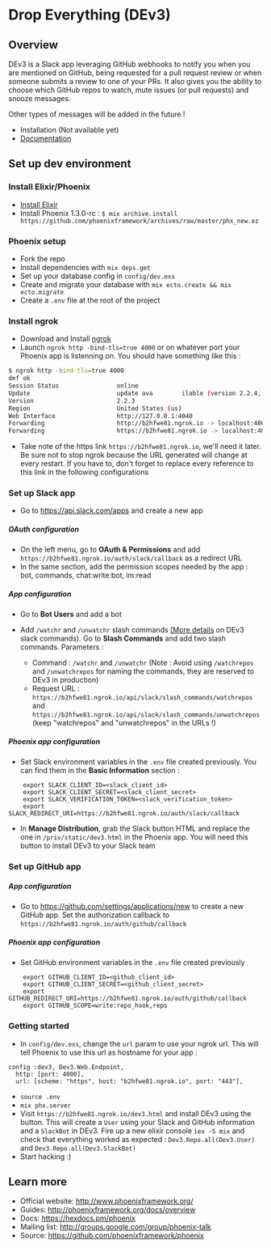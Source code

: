 # Drop Everything (DEv3)


## Overview

DEv3 is a Slack app leveraging GitHub webhooks to notify you when you are mentioned on GitHub, being requested for a pull request review or when someone submits a review to one of your PRs. It also gives you the ability to choose which GitHub repos to watch, mute issues (or pull requests) and snooze messages.

Other types of messages will be added in the future !

- Installation (Not available yet)
- [Documentation](https://bachirc.github.io/Drop-Everything-v3-web/doc.html)

## Set up dev environment

### Install Elixir/Phoenix

* [Install Elixir](https://elixir-lang.org/install.html)
* Install Phoenix 1.3.0-rc : `$ mix archive.install https://github.com/phoenixframework/archives/raw/master/phx_new.ez`

### Phoenix setup

* Fork the repo
* Install dependencies with `mix deps.get`
* Set up your database config in `config/dev.exs`
* Create and migrate your database with `mix ecto.create && mix ecto.migrate`
* Create a `.env` file at the root of the project

### Install ngrok

* Download and Install [ngrok](https://ngrok.com/)
* Launch `ngrok http -bind-tls=true 4000` or on whatever port your Phoenix app is listenning on.
You should have something like this :

~~~bash
$ ngrok http -bind-tls=true 4000
def ok
Session Status                online
Update                        update ava		ilable (version 2.2.4, Ctrl-U to update)
Version                       2.2.3
Region                        United States (us)
Web Interface                 http://127.0.0.1:4040
Forwarding                    http://b2hfwe81.ngrok.io -> localhost:4000
Forwarding                    https://b2hfwe81.ngrok.io -> localhost:4000
~~~

* Take note of the https link `https://b2hfwe81.ngrok.io`, we'll need it later. Be sure not to stop ngrok because the URL generated will change at every restart. If you have to, don't forget to replace every reference to this link in the following configurations

### Set up Slack app

* Go to https://api.slack.com/apps and create a new app

##### OAuth configuration
* On the left menu, go to __OAuth & Permissions__ and add `https://b2hfwe81.ngrok.io/auth/slack/callback` as a redirect URL
* In the same section, add the permission scopes needed by the app : bot, commands, chat:write:bot, im:read

##### App configuration
* Go to __Bot Users__ and add a bot
* Add `/watchr` and `/unwatchr` slash commands [(More details](https://bachirc.github.io/Drop-Everything-v3-web/doc.html#Slack-commands) on DEv3 slack commands). Go to __Slash Commands__ and add two slash commands. Parameters :

	- Command : `/watchr` and `/unwatchr` (Note : Avoid using `/watchrepos` and `/unwatchrepos` for naming the commands, they are reserved to DEv3 in production)
	- Request URL : `https://b2hfwe81.ngrok.io/api/slack/slash_commands/watchrepos` and `https://b2hfwe81.ngrok.io/api/slack/slash_commands/unwatchrepos` (keep "watchrepos" and "unwatchrepos" in the URLs !)

##### Phoenix app configuration

* Set Slack environment variables in the `.env` file created previously. You can find them in the __Basic Information__ section :

```
	export SLACK_CLIENT_ID=<slack_client_id>
	export SLACK_CLIENT_SECRET=<slack_client_secret>
	export SLACK_VERIFICATION_TOKEN=<slack_verification_token>
	export SLACK_REDIRECT_URI=https://b2hfwe81.ngrok.io/auth/slack/callback
```
* In __Manage Distribution__, grab the Slack button HTML and replace the one in `/priv/static/dev3.html` in the Phoenix app. You will need this button to install DEv3 to your Slack team

### Set up GitHub app

##### App configuration

* Go to https://github.com/settings/applications/new to create a new GitHub app. Set the authorization callback to `https://b2hfwe81.ngrok.io/auth/github/callback`

##### Phoenix app configuration

* Set GitHub environment variables in the `.env` file created previously

```
	export GITHUB_CLIENT_ID=<github_client_id>
	export GITHUB_CLIENT_SECRET=<github_client_secret>
	export GITHUB_REDIRECT_URI=https://b2hfwe81.ngrok.io/auth/github/callback
	export GITHUB_SCOPE=write:repo_hook,repo
```

### Getting started

* In `config/dev.exs`, change the `url` param to use your ngrok url. This will tell Phoenix to use this url as hostname for your app :

```
config :dev3, Dev3.Web.Endpoint,
  http: [port: 4000],
  url: [scheme: "https", host: "b2hfwe81.ngrok.io", port: "443"],
```

* `source .env`
* `mix phx.server`
* Visit `https://b2hfwe81.ngrok.io/dev3.html` and install DEv3 using the button. This will create a `User` using your Slack and GitHub information and a `SlackBot` in DEv3. Fire up a new elixir console `iex -S mix` and check that everything worked as expected : `Dev3.Repo.all(Dev3.User)` and `Dev3.Repo.all(Dev3.SlackBot)`
* Start hacking :)

## Learn more

  * Official website: http://www.phoenixframework.org/
  * Guides: http://phoenixframework.org/docs/overview
  * Docs: https://hexdocs.pm/phoenix
  * Mailing list: http://groups.google.com/group/phoenix-talk
  * Source: https://github.com/phoenixframework/phoenix
